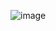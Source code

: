
![image](https://user-images.githubusercontent.com/70135188/236521820-b94cf26e-d094-4ed5-a8c7-aac22c3c1e87.png)
